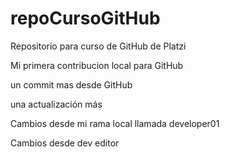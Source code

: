 # repoCursoGitHub
Repositorio para curso de GitHub de Platzi

Mi primera contribucion local para GitHub

un commit mas desde GitHub

una actualización más

Cambios desde mi rama local llamada developer01

Cambios desde dev editor